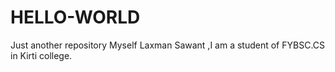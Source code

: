 # HELLO-WORLD
Just another repository
 Myself Laxman Sawant ,I am a student of FYBSC.CS in Kirti college.
